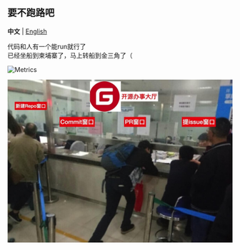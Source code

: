 ## 要不跑路吧

**中文** | [English](../main/profile/README_en-US.md)

代码和人有一个能run就行了  
已经坐船到柬埔寨了，马上转船到金三角了（




![Metrics](https://metrics.lecoq.io/bfban?template=classic&base.indepth=false&config.timezone=Asia%2FHong_Kong)


![g](../profile/g.jpg)

